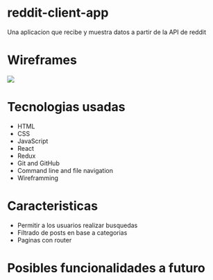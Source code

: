 # reddit-client-app
Una aplicacion que recibe y muestra datos a partir de la API de reddit

<h1>Wireframes</h1>	
<img src="https://user-images.githubusercontent.com/31823835/224551901-1b8f2020-af66-4ea2-9189-0c25c3e25d55.png"/>
<h1>Tecnologias usadas</h1>	
<ul>
	<li>HTML</li>
	<li>CSS</li>
	<li>JavaScript</li>
	<li>React</li>
	<li>Redux</li>
	<li>Git and GitHub</li>
	<li>Command line and file navigation</li>
	<li>Wireframming</li>		
	</ul>
<h1>Caracteristicas</h1>
<ul>
	<li>Permitir a los usuarios realizar busquedas</li>
	<li>Filtrado de posts en base a categorias</li>
	<li>Paginas con router</li>
	</ul>
<h1>Posibles funcionalidades a futuro</h1>	

